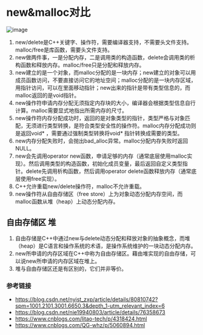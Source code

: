 # new&malloc对比

<img src="https://gitee.com/hanbabang/hanbabang-pics/raw/master/164762981-f1c5f312-8c46-4799-a82c-8df5ff4de9c4.png" alt="image"  />

1. new/delete是C++关键字、操作符，需要编译器支持，不需要头文件支持。malloc/free是库函数，需要头文件支持。
2. new做两件事，一是分配内存，二是调用类的构造函数，delete会调用类的析构函数和释放内存。malloc/free只是分配和释放内存。
3. new建立的是一个对象，而malloc分配的是一块内存；new建立的对象可以用成员函数访问，不要直接访问它的地址空间；malloc分配的是一块内存区域，用指针访问，可以在里面移动指针；new出来的指针是带有类型信息的，而malloc返回的是void指针。
4. new操作符申请内存分配无须指定内存块的大小，编译器会根据类型信息自行计算。malloc需要显式地指出所需内存的尺寸。
5. new操作符内存分配成功时，返回的是对象类型的指针，类型严格与对象匹配，无须进行类型转换，是符合类型安全性的操作符。malloc内存分配成功则是返回void* ，需要通过强制类型转换将void* 指针转换成需要的类型。
6. new内存分配失败时，会抛出bad_alloc异常。malloc分配内存失败时返回NULL。
7. new会先调用operator new函数，申请足够的内存（通常底层使用malloc实现）。然后调用类型的构造函数，初始化成员变量，最后返回自定义类型指针。delete先调用析构函数，然后调用operator delete函数释放内存（通常底层使用free实现）。
8. C++允许重载new/delete操作符，malloc不允许重载。
9. new操作符从自由存储区（free store）上为对象动态分配内存空间，而malloc函数从堆（heap）上动态分配内存。

## **自由存储区 堆**

1. 自由存储是C++中通过new与delete动态分配和释放对象的抽象概念，而堆（heap）是C语言和操作系统的术语，是操作系统维护的一块动态分配内存。
2. new所申请的内存区域在C++中称为自由存储区。藉由堆实现的自由存储，可以说new所申请的内存区域在堆上。
3. 堆与自由存储区还是有区别的，它们并非等价。

### **参考链接**

- https://blog.csdn.net/nyist_zxp/article/details/80810742?spm=1001.2101.3001.6650.3&depth_1-utm_relevant_index=6
- https://blog.csdn.net/nie19940803/article/details/76358673
- https://www.cnblogs.com/litao-tech/p/4318424.html
- https://www.cnblogs.com/QG-whz/p/5060894.html

